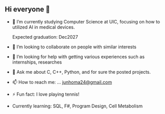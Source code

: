## Hi everyone 👋

- 🌱 I’m currently studying Computer Science at UIC, focusing on how to utilized AI in medical devices.
 
  Expected graduation: Dec2027
- 👯 I’m looking to collaborate on people with similar interests
- 🤔 I’m looking for help with getting various experiences such as internships, researches
- 💬 Ask me about C, C++, Python, and for sure the posted projects.
- 📫 How to reach me: ... junhoma24@gmail.com
- ⚡ Fun fact: I love playing tennis!

- Currently learning: SQL, F#, Program Design, Cell Metabolism
